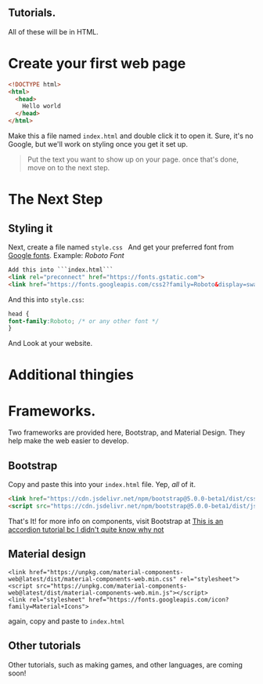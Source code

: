 ## Tutorials.
All of these will be in HTML.
# Create your first web page
```html
<!DOCTYPE html>
<html>
  <head>
    Hello world
  </head>
</html>
```
Make this a file named 
``` index.html ```
and double click it to open it.
Sure, it's no Google, but we'll work on styling once you get it set up.
> Put the text you want to show up on your page.
once that's done, move on to the next step.
# The Next Step
## Styling it
Next, create a file named ```style.css ```
And get your preferred font from [Google fonts](fonts.google.com).
Example: *Roboto Font*
```html
Add this into ```index.html```
<link rel="preconnect" href="https://fonts.gstatic.com">
<link href="https://fonts.googleapis.com/css2?family=Roboto&display=swap" rel="stylesheet">
```

And this into ```style.css```:
```css
head {
font-family:Roboto; /* or any other font */
}
```
And Look at your website.
# Additional thingies
# Frameworks.
Two frameworks are provided here, Bootstrap, and Material Design.
They help make the web easier to develop.
## Bootstrap
Copy and paste this into your ```index.html``` file.
Yep, *all* of it.
```html
<link href="https://cdn.jsdelivr.net/npm/bootstrap@5.0.0-beta1/dist/css/bootstrap.min.css" rel="stylesheet" integrity="sha384-giJF6kkoqNQ00vy+HMDP7azOuL0xtbfIcaT9wjKHr8RbDVddVHyTfAAsrekwKmP1" crossorigin="anonymous">
<script src="https://cdn.jsdelivr.net/npm/bootstrap@5.0.0-beta1/dist/js/bootstrap.bundle.min.js" integrity="sha384-ygbV9kiqUc6oa4msXn9868pTtWMgiQaeYH7/t7LECLbyPA2x65Kgf80OJFdroafW" crossorigin="anonymous"></script>
```
That's It!
for more info on components, visit Bootstrap at [This is an accordion tutorial bc I didn't quite know why not](https://getbootstrap.com/docs/5.0/components/accordion/)
## Material design
```
<link href="https://unpkg.com/material-components-web@latest/dist/material-components-web.min.css" rel="stylesheet">
<script src="https://unpkg.com/material-components-web@latest/dist/material-components-web.min.js"></script>
<link rel="stylesheet" href="https://fonts.googleapis.com/icon?family=Material+Icons">
```
again, copy and paste to ```index.html```


## Other tutorials
Other tutorials, such as making games, and other languages, are coming soon!
